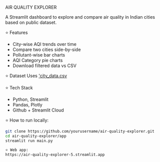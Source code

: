 AIR QUALITY EXPLORER

A Streamlit dashboard to explore and compare air quality in Indian cities based on public dataset.


⭐️ Features
- City-wise AQI trends over time
- Compare two cities side-by-side
- Pollutant-wise bar charts
- AQI Category pie charts 
- Download filtered data vs CSV

⭐️ Dataset
Uses ['city_data.csv](https://www.kaggle.com/datasets/rohanrao/air-quality-data-in-india)

⭐️ Tech Stack
- Python, Streamlit
- Pandas, Plotly
- Github + Streamlit Cloud

⭐️ How to run locally:
```bash
git clone https://github.com/yourusername/air-quality-explorer.git
cd air-quality-explorer/app
streamlit run main.py

⭐️ Web app:
https://air-quality-explorer-5.streamlit.app
